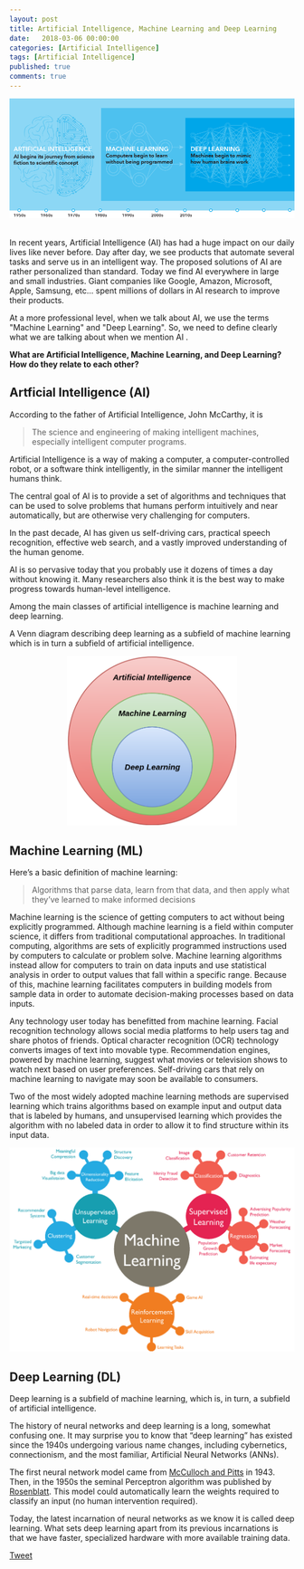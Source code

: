```yaml
---
layout: post
title: Artificial Intelligence, Machine Learning and Deep Learning
date:   2018-03-06 00:00:00
categories: [Artificial Intelligence]
tags: [Artificial Intelligence]
published: true
comments: true
---
```


<center><img src="/images/post3/ai_bg.png" alt="AI" style="max-width: 100%; height: auto;"/></center>
<br/>

In recent years, Artificial Intelligence (AI) has had a huge impact on our daily lives like never before. Day after day, we see products that automate several tasks and serve us in an intelligent way. The proposed solutions of AI are rather personalized than standard. Today we find AI everywhere in large and small industries. Giant companies like Google, Amazon, Microsoft, Apple, Samsung, etc... spent millions of dollars in AI research to improve their products.

At a more professional level, when we talk about AI, we use the terms "Machine Learning" and "Deep Learning". So, we need to define clearly what we are talking about when we mention AI .

**What are Artificial Intelligence, Machine Learning, and Deep Learning? How do they relate to each other?**

## Artficial Intelligence (AI)

According to the father of Artificial Intelligence, John McCarthy, it is
>The science and engineering of making intelligent machines, especially intelligent computer programs.

Artificial Intelligence is a way of making a computer, a computer-controlled robot, or a software think intelligently, in the similar manner the intelligent humans think.

The central goal of AI is to provide a set of algorithms and techniques that can be used to
solve problems that humans perform intuitively and near automatically, but are otherwise very
challenging for computers.

In the past decade, AI has given us self-driving cars, practical speech recognition, effective web search, and a vastly improved understanding of the human genome.

AI is so pervasive today that you probably use it dozens of times a day without knowing it. Many researchers also think it is the best way to make progress towards human-level intelligence.

Among the main classes of artificial intelligence is machine learning and deep learning.

A Venn diagram describing deep learning as a subfield of machine learning which is in turn a subfield of artificial intelligence.

<center><img src="/images/post3/AMD.png" alt="Drawing" style="width: 300px;"/></center>

## Machine Learning (ML)

Here’s a basic definition of machine learning:

>Algorithms that parse data, learn from that data, and then apply what they’ve learned to make informed decisions

Machine learning is the science of getting computers to act without being explicitly programmed.
Although machine learning is a field within computer science, it differs from traditional
computational approaches. In traditional computing, algorithms are sets of explicitly programmed
instructions used by computers to calculate or problem solve. Machine learning algorithms instead
allow for computers to train on data inputs and use statistical analysis in order to output
values that fall within a specific range. Because of this, machine learning facilitates computers
in building models from sample data in order to automate decision-making processes based on data
inputs.

Any technology user today has benefitted from machine learning. Facial recognition technology
allows social media platforms to help users tag and share photos of friends. Optical character
recognition (OCR) technology converts images of text into movable type. Recommendation engines,
powered by machine learning, suggest what movies or television shows to watch next based on user
preferences. Self-driving cars that rely on machine learning to navigate may soon be available to
consumers.

Two of the most widely adopted machine learning methods are supervised learning which trains
algorithms based on example input and output data that is labeled by humans, and unsupervised
learning which provides the algorithm with no labeled data in order to allow it to find structure
within its input data.

<center><img src="/images/post3/machine-learning.png" alt="Drawing" style="width: 600px;"/></center>

## Deep Learning (DL)

Deep learning is a subfield of machine learning, which is, in turn, a subfield of artificial intelligence.

The history of neural networks and deep learning is a long, somewhat confusing one. It may surprise you to know that “deep learning” has existed since the 1940s undergoing various name changes, including cybernetics, connectionism, and the most familiar, Artificial Neural Networks
(ANNs).

The first neural network model came from <a href="https://link.springer.com/article/10.1007/BF02478259" target="_blank">McCulloch and Pitts</a> in 1943. Then, in the 1950s the seminal Perceptron algorithm was published by <a href="http://psycnet.apa.org/record/1959-09865-001" target="_blank">Rosenblatt</a>. This model could automatically learn the weights required to classify an input (no human intervention required).

Today, the latest incarnation of neural networks as we know it is called deep learning. What
sets deep learning apart from its previous incarnations is that we have faster, specialized hardware with more available training data.


<a href="https://twitter.com/share" class="twitter-share-button" data-show-count="false">Tweet</a><script async src="//platform.twitter.com/widgets.js" charset="utf-8"></script>

<script>
  (function(i,s,o,g,r,a,m){i['GoogleAnalyticsObject']=r;i[r]=i[r]||function(){
  (i[r].q=i[r].q||[]).push(arguments)},i[r].l=1*new Date();a=s.createElement(o),
  m=s.getElementsByTagName(o)[0];a.async=1;a.src=g;m.parentNode.insertBefore(a,m)
  })(window,document,'script','//www.google-analytics.com/analytics.js','ga');

  ga('create', 'UA-115439306-1', 'auto');
  ga('send', 'pageview');
</script>
